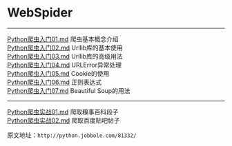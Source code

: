 # WebSpider

- - -

[Python爬虫入门01.md](Python爬虫入门01.md) 爬虫基本概念介绍  
[Python爬虫入门02.md](Python爬虫入门02.md) Urllib库的基本使用   
[Python爬虫入门03.md](Python爬虫入门03.md) Urllib库的高级用法    
[Python爬虫入门04.md](Python爬虫入门04.md) URLError异常处理    
[Python爬虫入门05.md](Python爬虫入门05.md) Cookie的使用    
[Python爬虫入门06.md](Python爬虫入门06.md) 正则表达式    
[Python爬虫入门07.md](Python爬虫入门07.md) Beautiful Soup的用法    

- - -

[Python爬虫实战01.md](Python爬虫实战01.md) 爬取糗事百科段子    
[Python爬虫实战02.md](Python爬虫实战02.md) 爬取百度贴吧帖子    


原文地址：`http://python.jobbole.com/81332/`